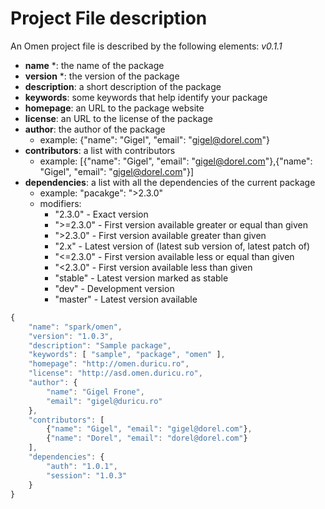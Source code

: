 # Project File description

An Omen project file is described by the following elements: *v0.1.1*

   * **name** *: the name of the package
   * **version** *: the version of the package
   * **description**: a short description of the package
   * **keywords**: some keywords that help identify your package
   * **homepage**: an URL to the package website
   * **license**: an URL to the license of the package
   * **author**: the author of the package
      * example: {"name": "Gigel", "email": "gigel@dorel.com"}
   * **contributors**: a list with contributors
      * example: [{"name": "Gigel", "email": "gigel@dorel.com"},{"name": "Gigel", "email": "gigel@dorel.com"}]
   * **dependencies**: a list with all the dependencies of the current package
      * example: "pacakge": ">2.3.0"
      * modifiers:
         * "2.3.0" - Exact version
         * ">=2.3.0" - First version available greater or equal than given
         * ">2.3.0" - First version available greater than given
         * "2.x" - Latest version of (latest sub version of, latest patch of)
         * "<=2.3.0" - First version available less or equal than given
         * "<2.3.0" - First version available less than given
         * "stable" - Latest version marked as stable
         * "dev" - Development version
         * "master" - Latest version available

```javascript
{
    "name": "spark/omen",
    "version": "1.0.3",
    "description": "Sample package",
    "keywords": [ "sample", "package", "omen" ],
    "homepage": "http://omen.duricu.ro",
    "license": "http://asd.omen.duricu.ro",
    "author": {
        "name": "Gigel Frone",
        "email": "gigel@duricu.ro"
    },
    "contributors": [
        {"name": "Gigel", "email": "gigel@dorel.com"},
        {"name": "Dorel", "email": "dorel@dorel.com"}
    ],
    "dependencies": {
        "auth": "1.0.1",
        "session": "1.0.3"
    }
}
```